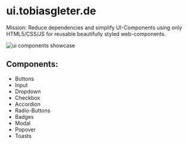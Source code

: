# ui.tobiasgleter.de

Mission: Reduce dependencies and simplify UI-Components using only HTML5/CSS/JS for reusable beautifully styled web-components.

![ui components showcase](https://github.com/TobiasGleiter/ui.tobiasgleiter.de/blob/main/img/showcase.png?raw=true)

## Components:

- Buttons
- Input
- Dropdown
- Checkbox
- Accordion
- Radio-Buttons
- Badges
- Modal
- Popover
- Toasts
